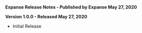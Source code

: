 **Expanse Release Notes - Published by Expanse May 27, 2020**


**Version 1.0.0 - Released May 27, 2020**

* Initial Release
